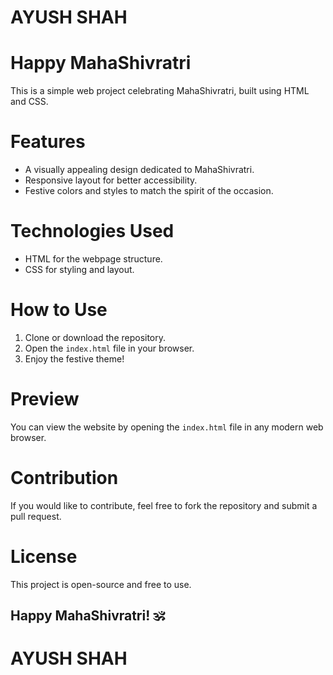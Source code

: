 # AYUSH SHAH #

# Happy MahaShivratri 

This is a simple web project celebrating MahaShivratri, built using HTML and CSS.

# Features
- A visually appealing design dedicated to MahaShivratri.
- Responsive layout for better accessibility.
- Festive colors and styles to match the spirit of the occasion.

# Technologies Used
- HTML for the webpage structure.
- CSS for styling and layout.

# How to Use
1. Clone or download the repository.
2. Open the `index.html` file in your browser.
3. Enjoy the festive theme!

# Preview
You can view the website by opening the `index.html` file in any modern web browser.

 # Contribution
If you would like to contribute, feel free to fork the repository and submit a pull request.

 # License
This project is open-source and free to use.

## Happy MahaShivratri! 🕉️

# AYUSH SHAH #
